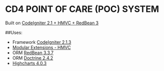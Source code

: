 
# CD4 POINT OF CARE (POC) SYSTEM

Built on [CodeIgniter 2.1 + HMVC + RedBean 3](https://github.com/MwangiKevin/codeigniter-hmvc-redbean)

##Uses:
	
- Framework [CodeIgniter 2.1.3](http://codeigniter.com)
- [Modular Extensions - HMVC](http://bitbucket.org/wiredesignz/codeigniter-modular-extensions-hmvc/overview)
- ORM [RedBean 3.3.7](http://redbeanphp.com)
- ORM [Doctrine 2.4.2](http://www.doctrine-project.org/)
- [Highcharts 4.0.3](http://www.highcharts.com)